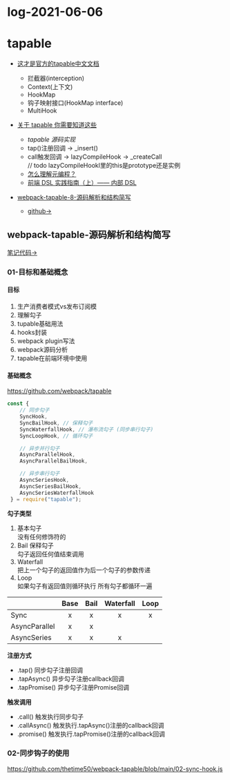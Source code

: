 # log-2021-06-06
# tapable

- [这才是官方的tapable中文文档](https://segmentfault.com/a/1190000017420937)
    - 拦截器(interception)
    - Context(上下文)
    - HookMap
    - 钩子映射接口(HookMap interface)
    - MultiHook
- [关于 tapable 你需要知道这些](https://zhuanlan.zhihu.com/p/79221553)
    - *tapable 源码实现*
    - tap()注册回调 -> _insert()
    - call触发回调 -> lazyCompileHook -> _createCall  
        // todo lazyCompileHookl里的this是prototype还是实例
    - [怎么理解元编程？](https://www.zhihu.com/question/23856985)
    - [前端 DSL 实践指南（上）—— 内部 DSL](https://zhuanlan.zhihu.com/p/107947462)

- [webpack-tapable-8-源码解析和结构简写](https://space.bilibili.com/32277451?spm_id_from=333.788.b_765f7570696e666f.2)
    - [github->](https://github.com/canwhite/QCTapableConstruction)


## webpack-tapable-源码解析和结构简写

[笔记代码->](https://github.com/thetime50/webpack-tapable)

### 01-目标和基础概念

#### 目标
1. 生产消费者模式vs发布订阅模
2. 理解勾子
3. tupable基础用法
4. hooks封装
5. webpack plugin写法
6. webpack源码分析
7. tapable在前端环境中使用

#### 基础概念

https://github.com/webpack/tapable

```js
const {
    // 同步勾子
	SyncHook,
	SyncBailHook, // 保释勾子
	SyncWaterfallHook, // 瀑布流勾子 (同步串行勾子)
	SyncLoopHook, // 循环勾子

    // 异步并行勾子
	AsyncParallelHook,
	AsyncParallelBailHook,

    // 异步串行勾子
	AsyncSeriesHook,
	AsyncSeriesBailHook,
	AsyncSeriesWaterfallHook
 } = require("tapable");
 ```

**勾子类型**
1. 基本勾子  
    没有任何修饰符的
2. Bail 保释勾子  
    勾子返回任何值结束调用
2. Waterfall  
    把上一个勾子的返回值作为后一个勾子的参数传递
3. Loop  
    如果勾子有返回值则循环执行 所有勾子都循环一遍

|  | Base | Bail | Waterfall | Loop |
| :-- | :--: | :--: | :--: | :--: |
| Sync | x | x | x | x |
| AsyncParallel | x | x |  |  |
| AsyncSeries | x | x | x |  |

**注册方式**
- .tap() 同步勾子注册回调
- .tapAsync() 异步勾子注册callback回调
- .tapPromise() 异步勾子注册Promise回调

**触发调用**
- .call() 触发执行同步勾子
- .callAsync() 触发执行.tapAsync()注册的callback回调
- .promise() 触发执行.tapPromise()注册的callback回调

### 02-同步钩子的使用

https://github.com/thetime50/webpack-tapable/blob/main/02-sync-hook.js
